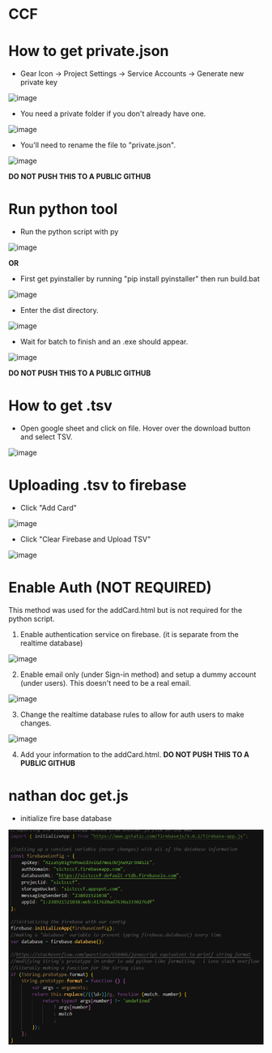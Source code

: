 # CCF

# How to get private.json

* Gear Icon -> Project Settings -> Service Accounts -> Generate new private key

![image](https://user-images.githubusercontent.com/91961334/200907431-7ac2dd2b-4d10-4275-b0f6-b86223fe67a6.png)

* You need a private folder if you don't already have one.

![image](https://user-images.githubusercontent.com/91961334/202522154-8a64c792-246c-4509-b2d9-ec977fc5656d.png)

* You'll need to rename the file to "private.json".

![image](https://user-images.githubusercontent.com/91961334/202522325-ef452d66-10bb-4e01-998a-31fbdd7aea10.png)

**DO NOT PUSH THIS TO A PUBLIC GITHUB**

# Run python tool

* Run the python script with py

![image](https://user-images.githubusercontent.com/91961334/202524230-189af745-26ac-4c82-87f3-b9a2aebc332e.png)

**OR**

* First get pyinstaller by running "pip install pyinstaller" then run build.bat

![image](https://user-images.githubusercontent.com/91961334/202524328-d6d9a6ff-a2c0-4acf-bdc5-daded166f1c8.png)

* Enter the dist directory.

![image](https://user-images.githubusercontent.com/91961334/202524395-24d0d2f8-57bc-47bf-8d9d-218665c09380.png)

* Wait for batch to finish and an .exe should appear.

![image](https://user-images.githubusercontent.com/91961334/202524433-82e311c5-301f-48e8-8e3e-97edc6da7bcc.png)

**DO NOT PUSH THIS TO A PUBLIC GITHUB**

# How to get .tsv

* Open google sheet and click on file. Hover over the download button and select TSV.

![image](https://user-images.githubusercontent.com/91961334/202525630-12bb9bf0-1868-4c86-bf37-5667240c1852.png)

# Uploading .tsv to firebase

* Click "Add Card"

![image](https://user-images.githubusercontent.com/91961334/202525101-c4673415-816d-4cfd-9965-cfb34bc0303e.png)

* Click "Clear Firebase and Upload TSV"

![image](https://user-images.githubusercontent.com/91961334/202525249-7a978de6-6d0f-4a0a-ab80-a6b785458134.png)

# Enable Auth (NOT REQUIRED)
This method was used for the addCard.html but is not required for the python script.

1. Enable authentication service on firebase. (it is separate from the realtime database)

![image](https://user-images.githubusercontent.com/91961334/200909413-02578e34-285e-4de4-b733-43bb4840a4d4.png)

2. Enable email only (under Sign-in method) and setup a dummy account (under users). This doesn't need to be a real email.

![image](https://user-images.githubusercontent.com/91961334/200909681-1796411f-792e-4449-8859-2ffd076926d6.png)

3. Change the realtime database rules to allow for auth users to make changes.

![image](https://user-images.githubusercontent.com/91961334/200909004-7da2e969-4d51-4e36-a2d2-7349e2b2c747.png)

4. Add your information to the addCard.html. **DO NOT PUSH THIS TO A PUBLIC GITHUB**


# nathan doc get.js

* initialize fire base database

![image](https://github.com/SICTCCS/CCF/blob/87e620f3e2dac1b37c6a786672d60efd7f1d06ea/images/firebase.PNG)
